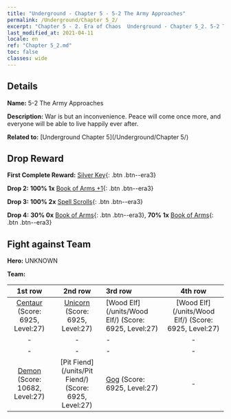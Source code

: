 ```yaml
---
title: "Underground - Chapter 5 - 5-2 The Army Approaches"
permalink: /Underground/Chapter 5_2/
excerpt: "Chapter 5 - 2. Era of Chaos  Underground - Chapter 5_2. 5-2 The Army Approaches"
last_modified_at: 2021-04-11
locale: en
ref: "Chapter 5_2.md"
toc: false
classes: wide
---
```


## Details

 **Name:** 5-2 The Army Approaches

 **Description:** War is but an inconvenience. Peace will come once more, and everyone will be able to live happily ever after.

 **Related to:** [Underground Chapter 5](/Underground/Chapter 5/)

## Drop Reward

 **First Complete Reward:** [Silver Key](/Items/con_693/){: .btn .btn--era3}

 **Drop 2:** **100% 1x** [Book of Arms +1](/Items/mat_25/){: .btn .btn--era3}

 **Drop 3:** **100% 2x** [Spell Scrolls](/Items/con_694/){: .btn .btn--era3}

 **Drop 4:** **30% 0x** [Book of Arms](/Items/mat_18/){: .btn .btn--era3}, **70% 1x** [Book of Arms](/Items/mat_18/){: .btn .btn--era3}


## Fight against Team
 **Hero:** UNKNOWN

 **Team:**


  | 1st row | 2nd row | 3rd row | 4th row |
  |:----:|:----:|:----|:----:|
  | [Centaur](/units/Centaur/) (Score: 6925, Level:27)  | [Unicorn](/units/Unicorn/) (Score: 6925, Level:27)  | [Wood Elf](/units/Wood Elf/) (Score: 6925, Level:27)  | [Wood Elf](/units/Wood Elf/) (Score: 6925, Level:27)  |
  | - | - | - | - |
  | - | - | - | - |
  | [Demon](/units/Demon/) (Score: 10682, Level:27)  | [Pit Fiend](/units/Pit Fiend/) (Score: 6925, Level:27)  | [Gog](/units/Gog/) (Score: 6925, Level:27)  | - |


